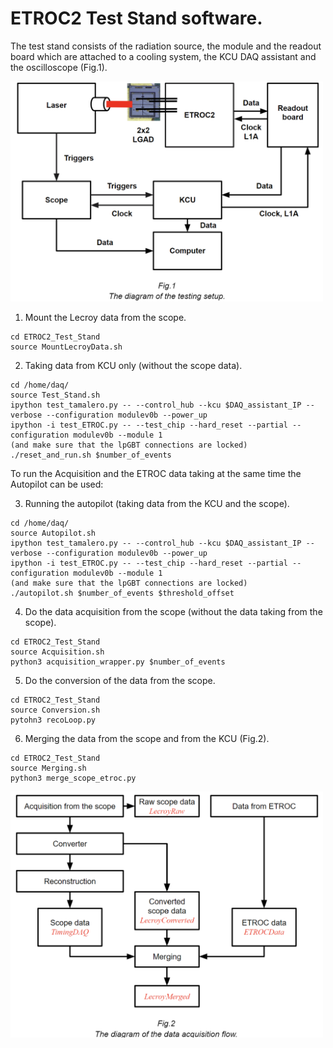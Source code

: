 # ETROC2 Test Stand software.
The test stand consists of the radiation source, the module and the readout board which are attached to a cooling system, the KCU DAQ assistant and the oscilloscope (Fig.1).

<img src="./diagrams/the_setup.png" width=500></img> 

1) Mount the Lecroy data from the scope.
```
cd ETROC2_Test_Stand
source MountLecroyData.sh 
```
2) Taking data from KCU only (without the scope data).
```
cd /home/daq/
source Test_Stand.sh
ipython test_tamalero.py -- --control_hub --kcu $DAQ_assistant_IP --verbose --configuration modulev0b --power_up
ipython -i test_ETROC.py -- --test_chip --hard_reset --partial --configuration modulev0b --module 1 
(and make sure that the lpGBT connections are locked)
./reset_and_run.sh $number_of_events
```

To run the Acquisition and the ETROC data taking at the same time the Autopilot can be used:

3) Running the autopilot (taking data from the KCU and the scope).
```
cd /home/daq/
source Autopilot.sh
ipython test_tamalero.py -- --control_hub --kcu $DAQ_assistant_IP --verbose --configuration modulev0b --power_up
ipython -i test_ETROC.py -- --test_chip --hard_reset --partial --configuration modulev0b --module 1 
(and make sure that the lpGBT connections are locked)
./autopilot.sh $number_of_events $threshold_offset
```

4) Do the data acquisition from the scope (without the data taking from the scope).
```
cd ETROC2_Test_Stand
source Acquisition.sh
python3 acquisition_wrapper.py $number_of_events
```

5) Do the conversion of the data from the scope.
```
cd ETROC2_Test_Stand
source Conversion.sh
pytohn3 recoLoop.py
```

6) Merging the data from the scope and from the KCU (Fig.2).
```
cd ETROC2_Test_Stand
source Merging.sh
python3 merge_scope_etroc.py
```

<img src="./diagrams/data_flow.png" width=500></img>
